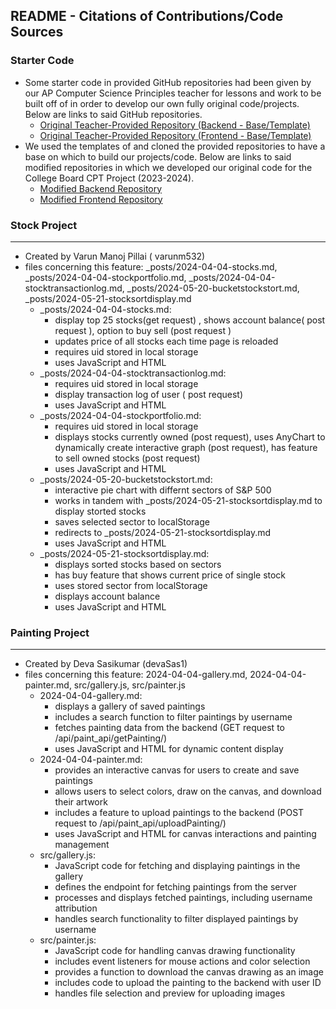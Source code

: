 ## README - Citations of Contributions/Code Sources

### Starter Code

- Some starter code in provided GitHub repositories had been given by our AP Computer Science Principles teacher for lessons and work to be built off of in order to develop our own fully original code/projects. Below are links to said GitHub repositories.
  - [Original Teacher-Provided Repository (Backend - Base/Template)](https://github.com/nighthawkcoders/flask_portfolio)
  - [Original Teacher-Provided Repository (Frontend - Base/Template)](https://github.com/nighthawkcoders/teacher_portfolio)
- We used the templates of and cloned the provided repositories to have a base on which to build our projects/code. Below are links to said modified repositories in which we developed our original code for the College Board CPT Project (2023-2024).
  - [Modified Backend Repository](https://github.com/tuckergol/backgang)
  - [Modified Frontend Repository](https://github.com/tuckergol/frontgang)
### Stock Project
---
- Created  by Varun Manoj Pillai ( varunm532)
- files concerning this feature: _posts/2024-04-04-stocks.md, _posts/2024-04-04-stockportfolio.md, _posts/2024-04-04-stocktransactionlog.md, _posts/2024-05-20-bucketstockstort.md, _posts/2024-05-21-stocksortdisplay.md
    - _posts/2024-04-04-stocks.md:
        - display top 25 stocks(get request) , shows account balance( post request ), option to buy sell (post request )
        - updates price of all stocks each time page is reloaded
        - requires uid stored in local storage
        - uses JavaScript and HTML
    -  _posts/2024-04-04-stocktransactionlog.md:
        - requires uid stored in local storage 
        - display transaction log of user  ( post request)
        - uses JavaScript and HTML
    -  _posts/2024-04-04-stockportfolio.md:
        - requires uid stored in local storage
        - displays stocks currently owned (post request), uses AnyChart to dynamically create interactive graph (post request), has feature to sell owned stocks (post request)
        - uses JavaScript and HTML
    -  _posts/2024-05-20-bucketstockstort.md:
        - interactive pie chart with differnt sectors of S&P 500
        - works in tandem with _posts/2024-05-21-stocksortdisplay.md to display storted stocks
        - saves selected sector to localStorage
        - redirects to _posts/2024-05-21-stocksortdisplay.md
        - uses JavaScript and HTML
    - _posts/2024-05-21-stocksortdisplay.md:
        - displays sorted stocks based on sectors
        - has buy feature that shows current price of single stock
        - uses stored sector from localStorage
        - displays account balance
        - uses JavaScript and HTML

### Painting Project
---
- Created by Deva Sasikumar (devaSas1)
- files concerning this feature: 2024-04-04-gallery.md, 2024-04-04-painter.md, src/gallery.js, src/painter.js
    - 2024-04-04-gallery.md:
        - displays a gallery of saved paintings
        - includes a search function to filter paintings by username
        - fetches painting data from the backend (GET request to /api/paint_api/getPainting/)
        - uses JavaScript and HTML for dynamic content display
    - 2024-04-04-painter.md:
        - provides an interactive canvas for users to create and save paintings
        - allows users to select colors, draw on the canvas, and download their artwork
        - includes a feature to upload paintings to the backend (POST request to /api/paint_api/uploadPainting/)
        - uses JavaScript and HTML for canvas interactions and painting management
    - src/gallery.js:
        - JavaScript code for fetching and displaying paintings in the gallery
        - defines the endpoint for fetching paintings from the server
        - processes and displays fetched paintings, including username attribution
        - handles search functionality to filter displayed paintings by username
    - src/painter.js:
        - JavaScript code for handling canvas drawing functionality
        - includes event listeners for mouse actions and color selection
        - provides a function to download the canvas drawing as an image
        - includes code to upload the painting to the backend with user ID
        - handles file selection and preview for uploading images


